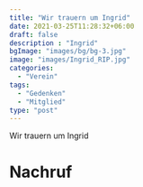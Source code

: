 ```yaml
---
title: "Wir trauern um Ingrid"
date: 2021-03-25T11:28:32+06:00
draft: false
description : "Ingrid"
bgImage: "images/bg/bg-3.jpg"
image: "images/Ingrid_RIP.jpg"
categories: 
  - "Verein"
tags:
  - "Gedenken"
  - "Mitglied"
type: "post"
---
```


Wir trauern um Ingrid
<!--more-->
# Nachruf